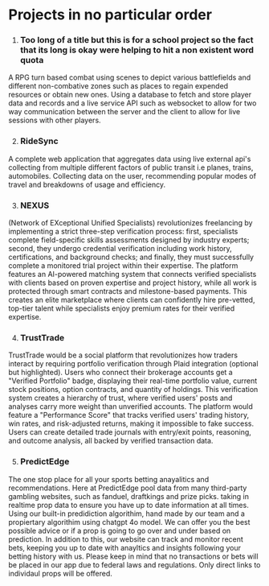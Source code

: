 # Projects in no particular order
1. ### Too long of a title but this is for a school project so the fact that its long is okay were helping to hit a non existent word quota
A RPG turn based combat using scenes to depict various battlefields  and different non-combative zones such as places to regain expended resources or obtain new ones. Using a database to fetch and store player data and records and a live service API such as websocket to allow for two way communication between the server and the client to allow for live sessions with other players.

2. ### RideSync
A complete web application that aggregates data using live external api's collecting from multiple different factors of public transit i.e planes, trains, automobiles. Collecting data on the user, recommending popular modes of travel and breakdowns of usage and efficiency.

3. ### NEXUS
(Network of EXceptional Unified Specialists) revolutionizes freelancing by implementing a strict three-step verification process: first, specialists complete field-specific skills assessments designed by industry experts; second, they undergo credential verification including work history, certifications, and background checks; and finally, they must successfully complete a monitored trial project within their expertise. The platform features an AI-powered matching system that connects verified specialists with clients based on proven expertise and project history, while all work is protected through smart contracts and milestone-based payments. This creates an elite marketplace where clients can confidently hire pre-vetted, top-tier talent while specialists enjoy premium rates for their verified expertise.

4. ### TrustTrade
TrustTrade would be a social platform that revolutionizes how traders interact by requiring portfolio verification through Plaid integration (optional but highlighted). Users who connect their brokerage accounts get a "Verified Portfolio" badge, displaying their real-time portfolio value, current stock positions, option contracts, and quantity of holdings. This verification system creates a hierarchy of trust, where verified users' posts and analyses carry more weight than unverified accounts. The platform would feature a "Performance Score" that tracks verified users' trading history, win rates, and risk-adjusted returns, making it impossible to fake success. Users can create detailed trade journals with entry/exit points, reasoning, and outcome analysis, all backed by verified transaction data.

5. ### PredictEdge
The one stop place for all your sports betting anayalitics and recommendations. Here at PredictEdge pool data from many third-party gambling websites, such as fanduel, draftkings and prize picks. taking in realtime prop data to ensure you have up to date information at all times. Using our built-in predidiction algorithim, hand made by our team and a propiertary algorithim using chatgpt 4o model. We can offer you the best possible advice or if a prop is going to go over and under based on prediction. 
In addition to this, our website can track and monitor recent bets, keeping you up to date with anayltics and insights following your betting history with us. Please keep in mind that no transactions or bets will be placed in our app due to federal laws and regulations. Only direct links to individaul props will be offered.